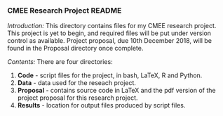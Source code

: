 ### CMEE Research Project README

*Introduction:* This directory contains files for my CMEE research project. This project is yet to begin, and required files will be put under version control as available. Project proposal, due 10th December 2018, will be found in the Proposal directory once complete.

*Contents:* There are four directories:
1. **Code** - script files for the project, in bash, LaTeX, R and Python.
2. **Data** - data used for the reseach project.
3. **Proposal** - contains source code in LaTeX and the pdf version of the project proposal for this research project.
4. **Results** - location for output files produced by script files.